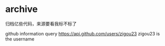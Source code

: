 # archive

归档亿些代码，来源要看我标不标了

github information query https://api.github.com/users/zigou23 zigou23 is the username

<!--[ODoH查询](https://blog.cloudflare.com/oblivious-dns/) 查询ip等内容 [From](https://www.solidot.org/story?sid=66319) [achive]()-->
